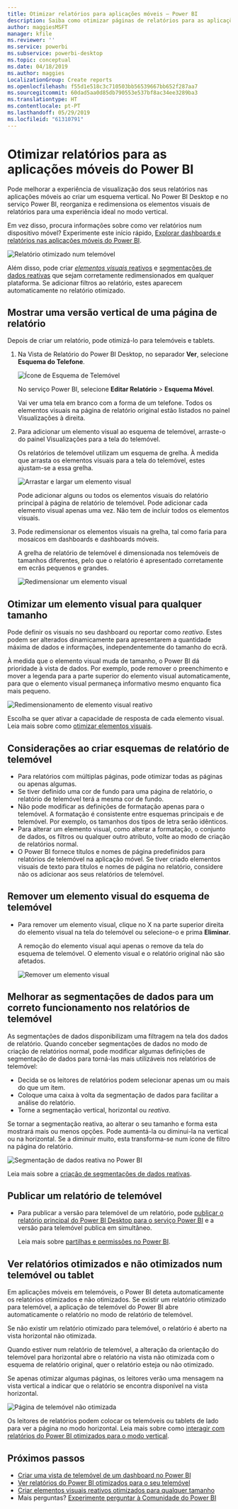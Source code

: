 ```yaml
---
title: Otimizar relatórios para aplicações móveis – Power BI
description: Saiba como otimizar páginas de relatórios para as aplicações móveis do Power BI ao criar uma versão vertical do relatório especificamente para telemóveis e tablets.
author: maggiesMSFT
manager: kfile
ms.reviewer: ''
ms.service: powerbi
ms.subservice: powerbi-desktop
ms.topic: conceptual
ms.date: 04/18/2019
ms.author: maggies
LocalizationGroup: Create reports
ms.openlocfilehash: f55d1e518c3c710503bb56539667bb652f287aa7
ms.sourcegitcommit: 60dad5aa0d85db790553e537bf8ac34ee3289ba3
ms.translationtype: HT
ms.contentlocale: pt-PT
ms.lasthandoff: 05/29/2019
ms.locfileid: "61310791"
---
```

# <a name="optimize-reports-for-the-power-bi-mobile-apps"></a>Otimizar relatórios para as aplicações móveis do Power BI
Pode melhorar a experiência de visualização dos seus relatórios nas aplicações móveis ao criar um esquema vertical. No Power BI Desktop e no serviço Power BI, reorganiza e redimensiona os elementos visuais de relatórios para uma experiência ideal no modo vertical.  

Em vez disso, procura informações sobre como ver relatórios num dispositivo móvel? Experimente este início rápido, [Explorar dashboards e relatórios nas aplicações móveis do Power BI](consumer/mobile/mobile-apps-quickstart-view-dashboard-report.md).

![Relatório otimizado num telemóvel](media/desktop-create-phone-report/desktop-create-phone-report-1.png)

Além disso, pode criar [*elementos visuais* reativos](#optimize-a-visual-for-any-size) e [segmentações de dados reativas](#enhance-slicers-to-work-well-in-phone-reports) que sejam corretamente redimensionados em qualquer plataforma. Se adicionar filtros ao relatório, estes aparecem automaticamente no relatório otimizado.

## <a name="lay-out-a-portrait-version-of-a-report-page"></a>Mostrar uma versão vertical de uma página de relatório

Depois de criar um relatório, pode otimizá-lo para telemóveis e tablets.

1. Na Vista de Relatório do Power BI Desktop, no separador **Ver**, selecione **Esquema do Telefone**.  
   
    ![Ícone de Esquema de Telemóvel](media/desktop-create-phone-report/desktop-create-phone-report-3.png)
   
    No serviço Power BI, selecione **Editar Relatório** > **Esquema Móvel**.

    Vai ver uma tela em branco com a forma de um telefone. Todos os elementos visuais na página de relatório original estão listados no painel Visualizações à direita.

3. Para adicionar um elemento visual ao esquema de telemóvel, arraste-o do painel Visualizações para a tela do telemóvel.
   
    Os relatórios de telemóvel utilizam um esquema de grelha. À medida que arrasta os elementos visuais para a tela do telemóvel, estes ajustam-se a essa grelha.
   
    ![Arrastar e largar um elemento visual](media/desktop-create-phone-report/desktop-create-phone-report-4.gif)
   
    Pode adicionar alguns ou todos os elementos visuais do relatório principal à página de relatório de telemóvel. Pode adicionar cada elemento visual apenas uma vez. Não tem de incluir todos os elementos visuais.

4. Pode redimensionar os elementos visuais na grelha, tal como faria para mosaicos em dashboards e dashboards móveis.
   
   A grelha de relatório de telemóvel é dimensionada nos telemóveis de tamanhos diferentes, pelo que o relatório é apresentado corretamente em ecrãs pequenos e grandes.
   
   ![Redimensionar um elemento visual](media/desktop-create-phone-report/desktop-create-phone-report-5.gif)

## <a name="optimize-a-visual-for-any-size"></a>Otimizar um elemento visual para qualquer tamanho
Pode definir os visuais no seu dashboard ou reportar como *reativo*. Estes podem ser alterados dinamicamente para apresentarem a quantidade máxima de dados e informações, independentemente do tamanho do ecrã. 

À medida que o elemento visual muda de tamanho, o Power BI dá prioridade à vista de dados. Por exemplo, pode remover o preenchimento e mover a legenda para a parte superior do elemento visual automaticamente, para que o elemento visual permaneça informativo mesmo enquanto fica mais pequeno.

![Redimensionamento de elemento visual reativo](media/desktop-create-phone-report/desktop-create-phone-report-6.gif)

Escolha se quer ativar a capacidade de resposta de cada elemento visual. Leia mais sobre como [otimizar elementos visuais](visuals/desktop-create-responsive-visuals.md).

## <a name="considerations-when-creating-phone-report-layouts"></a>Considerações ao criar esquemas de relatório de telemóvel
* Para relatórios com múltiplas páginas, pode otimizar todas as páginas ou apenas algumas. 
* Se tiver definido uma cor de fundo para uma página de relatório, o relatório de telemóvel terá a mesma cor de fundo.
* Não pode modificar as definições de formatação apenas para o telemóvel. A formatação é consistente entre esquemas principais e de telemóvel. Por exemplo, os tamanhos dos tipos de letra serão idênticos.
* Para alterar um elemento visual, como alterar a formatação, o conjunto de dados, os filtros ou qualquer outro atributo, volte ao modo de criação de relatórios normal.
* O Power BI fornece títulos e nomes de página predefinidos para relatórios de telemóvel na aplicação móvel. Se tiver criado elementos visuais de texto para títulos e nomes de página no relatório, considere não os adicionar aos seus relatórios de telemóvel.     

## <a name="remove-a-visual-from-the-phone-layout"></a>Remover um elemento visual do esquema de telemóvel
* Para remover um elemento visual, clique no X na parte superior direita do elemento visual na tela do telemóvel ou selecione-o e prima **Eliminar**.
  
   A remoção do elemento visual aqui apenas o remove da tela do esquema de telemóvel. O elemento visual e o relatório original não são afetados.
  
   ![Remover um elemento visual](media/desktop-create-phone-report/desktop-create-phone-report-7.gif)

## <a name="enhance-slicers-to-work-well-in-phone-reports"></a>Melhorar as segmentações de dados para um correto funcionamento nos relatórios de telemóvel
As segmentações de dados disponibilizam uma filtragem na tela dos dados de relatório. Quando conceber segmentações de dados no modo de criação de relatórios normal, pode modificar algumas definições de segmentação de dados para torná-las mais utilizáveis nos relatórios de telemóvel:

* Decida se os leitores de relatórios podem selecionar apenas um ou mais do que um item.
* Coloque uma caixa à volta da segmentação de dados para facilitar a análise do relatório.
* Torne a segmentação vertical, horizontal ou *reativa*. 

Se tornar a segmentação reativa, ao alterar o seu tamanho e forma esta mostrará mais ou menos opções. Pode aumentá-la ou diminui-la na vertical ou na horizontal. Se a diminuir muito, esta transforma-se num ícone de filtro na página do relatório. 

![Segmentação de dados reativa no Power BI](media/desktop-create-phone-report/desktop-create-phone-report-8.png)

Leia mais sobre a [criação de segmentações de dados reativas](power-bi-slicer-filter-responsive.md).

## <a name="publish-a-phone-report"></a>Publicar um relatório de telemóvel
* Para publicar a versão para telemóvel de um relatório, pode [publicar o relatório principal do Power BI Desktop para o serviço Power BI](desktop-upload-desktop-files.md) e a versão para telemóvel publica em simultâneo.
  
    Leia mais sobre [partilhas e permissões no Power BI](service-how-to-collaborate-distribute-dashboards-reports.md).

## <a name="view-optimized-and-unoptimized-reports-on-a-phone-or-tablet"></a>Ver relatórios otimizados e não otimizados num telemóvel ou tablet
Em aplicações móveis em telemóveis, o Power BI deteta automaticamente os relatórios otimizados e não otimizados. Se existir um relatório otimizado para telemóvel, a aplicação de telemóvel do Power BI abre automaticamente o relatório no modo de relatório de telemóvel.

Se não existir um relatório otimizado para telemóvel, o relatório é aberto na vista horizontal não otimizada.  

Quando estiver num relatório de telemóvel, a alteração da orientação do telemóvel para horizontal abre o relatório na vista não otimizada com o esquema de relatório original, quer o relatório esteja ou não otimizado.

Se apenas otimizar algumas páginas, os leitores verão uma mensagem na vista vertical a indicar que o relatório se encontra disponível na vista horizontal.

![Página de telemóvel não otimizada](media/desktop-create-phone-report/desktop-create-phone-report-9.png)

Os leitores de relatórios podem colocar os telemóveis ou tablets de lado para ver a página no modo horizontal. Leia mais sobre como [interagir com relatórios do Power BI otimizados para o modo vertical](consumer/mobile/mobile-apps-view-phone-report.md).

## <a name="next-steps"></a>Próximos passos
* [Criar uma vista de telemóvel de um dashboard no Power BI](service-create-dashboard-mobile-phone-view.md)
* [Ver relatórios do Power BI otimizados para o seu telemóvel](consumer/mobile/mobile-apps-view-phone-report.md)
* [Criar elementos visuais reativos otimizados para qualquer tamanho](visuals/desktop-create-responsive-visuals.md)
* Mais perguntas? [Experimente perguntar à Comunidade do Power BI](http://community.powerbi.com/)

